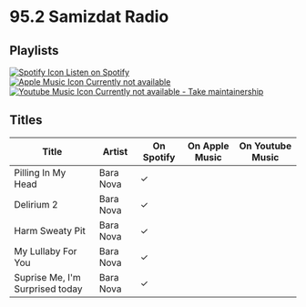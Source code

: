 # 95.2 Samizdat Radio

## Playlists

[![Spotify Icon](https://user-images.githubusercontent.com/6068259/95839470-57169600-0d43-11eb-89e3-6b80e7c64339.png "Listen on Spotify") Listen on Spotify](https://open.spotify.com/playlist/1NUP9JUOHM6IhzWk1LvaMK)  
[![Apple Music Icon](https://user-images.githubusercontent.com/6068259/95839328-2fbfc900-0d43-11eb-896b-78ba8d0f56da.png "Listen on Apple Music") Currently not available](https://github.com/MarauderXtreme/video-game-radiostation-playlists/fork)  
[![Youtube Music Icon](https://user-images.githubusercontent.com/6068259/95839482-5a118680-0d43-11eb-97f5-21338bca84df.png "Listen on Youtube Music") Currently not available - Take maintainership](https://github.com/MarauderXtreme/video-game-radiostation-playlists/fork)

## Titles

| Title                           | Artist    | On Spotify | On Apple Music | On Youtube Music |
| ------------------------------- | --------- | ---------- | -------------- | ---------------- |
| Pilling In My Head              | Bara Nova | ✓          |                |                  |
| Delirium 2                      | Bara Nova | ✓          |                |                  |
| Harm Sweaty Pit                 | Bara Nova | ✓          |                |                  |
| My Lullaby For You              | Bara Nova | ✓          |                |                  |
| Suprise Me, I'm Surprised today | Bara Nova | ✓          |                |                  |
